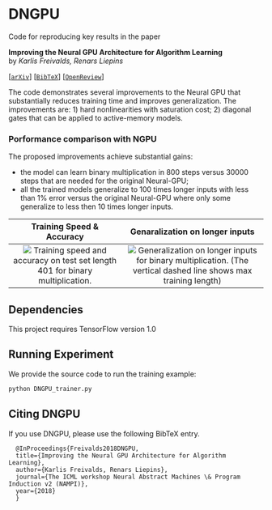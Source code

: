 # DNGPU
Code for reproducing key results in the paper

**Improving the Neural GPU Architecture for Algorithm Learning**  
by _Karlis Freivalds, Renars Liepins_
  
 [[`arXiv`](https://arxiv.org/abs/1702.08727)] [[`BibTeX`](#CitingDNGPU)] [[`OpenReview`](https://openreview.net/forum?id=HkxmF0sqyQ)]

The code demonstrates several improvements to the Neural GPU that substantially reduces training time and improves generalization. The improvements are: 1) hard nonlinearities with saturation cost; 2) diagonal gates that can be applied to active-memory models.

### Porformance comparison with NGPU
The proposed improvements achieve substantial gains:
* the model can learn binary multiplication in 800 steps versus 30000 steps that are needed for the original Neural-GPU;
* all the trained models generalize to 100 times longer inputs with less than 1% error versus the original Neural-GPU where only some generalize to less then 10 times longer inputs.

Training Speed & Accuracy  |  Genaralization on longer inputs
:-------------------------:|:-------------------------:
![](./fig_iteration-ngpu-vs-dngpu.png) Training speed and accuracy on test set length 401 for binary multiplication. | ![](./fig_generalization-ngpu-vs-dngpu-with-max-train-length.png) Generalization on longer inputs for binary multiplication. (The vertical dashed line shows max training length)


## Dependencies

This project requires TensorFlow version 1.0

## Running Experiment

We provide the source code to run the training example:

```bash
python DNGPU_trainer.py
```


## <a name="CitingDNGPU"></a>Citing DNGPU

If you use DNGPU, please use the following BibTeX entry.

```
  @InProceedings{Freivalds2018DNGPU,
  title={Improving the Neural GPU Architecture for Algorithm Learning},
  author={Karlis Freivalds, Renars Liepins},
  journal={The ICML workshop Neural Abstract Machines \& Program Induction v2 (NAMPI)},
  year={2018}
  }
